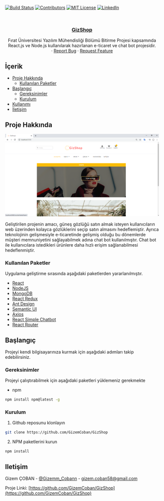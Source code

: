 <!-- PROJECT SHIELDS -->
[![Build Status][build-shield]]()
[![Contributors][contributors-shield]]()
[![MIT License][license-shield]][license-url]
[![LinkedIn][linkedin-shield]][linkedin-url]



<!-- PROJECT LOGO -->
<br />
<p align="center">
  <a href="https://github.com/GizemCoban/GizShop">
    <h3 align="center">GizShop</h3>
  </a>

  

  <p align="center">
    Fırat Üniversitesi Yazılım Mühendisliği Bölümü  Bitirme Projesi kapsamında React.js ve Node.js kullanılarak hazırlanan e-ticaret ve chat bot projesidir.
    <br />
    ·
    <a href="https://github.com/GizemCoban/GizShop/issues">Report Bug</a>
    ·
    <a href="https://github.com/GizemCoban/GizShop/issues">Request Feature</a>
  </p>
</p>



<!-- TABLE OF CONTENTS -->
## İçerik

* [Proje Hakkında](#proje-hakkında)
  * [Kullanılan Paketler](#kullanılan-paketler)
* [Başlangıç](#başlangıç)
  * [Gereksinimler](#gereksinimler)
  * [Kurulum](#kurulum)
* [Kullanımı](#kullanımı)
* [İletişim](#iletişim)



<!-- ABOUT THE PROJECT -->
## Proje Hakkında

[![Product Name Screen Shot][product-screenshot-1]](https://github.com/GizemCoban/GizShop/tree/master/screenshots)

Geliştirilen projenin amacı, güneş gözlüğü satın almak isteyen kullanıcıların web üzerinden kolayca gözlüklerini seçip satın almasını hedeflemiştir. Ayrıca teknolojinin gelişmesiyle e-ticaretinde gelişmiş olduğu bu dönemlerde müşteri memnuniyetini sağlayabilmek adına chat bot kullanılmıştır. Chat bot ile kullanıcılara istedikleri ürünlere daha hızlı erişim sağlanabilmesi hedeflenmiştir.


### Kullanılan Paketler
Uygulama geliştirme sırasında aşağıdaki paketlerden yararlanılmıştır.
* [React](https://github.com/facebook/react)
* [NodeJS](https://nodejs.org/en/)
* [MongoDB](https://www.mongodb.com/)
* [React Redux](https://github.com/reduxjs/react-redux)
* [Ant Design](https://ant.design/)
* [Semantic UI](https://react.semantic-ui.com/)
* [Axios](https://github.com/axios/axios)
* [React Simple Chatbot](https://lucasbassetti.com.br/react-simple-chatbot/)
* [React Router](https://www.npmjs.com/package/react-router-dom)


<!-- GETTING STARTED -->
## Başlangıç

Projeyi kendi bilgisayarınıza kurmak için aşağıdaki adımları takip edebilirsiniz.

### Gereksinimler

Projeyi çalıştırabilmek için aşağıdaki paketleri yüklemeniz gerekmekte
* npm
```sh
npm install npm@latest -g
```

### Kurulum

1. Github reposunu klonlayın
```sh
git clone https://github.com/GizemCoban/GizShop
```
2. NPM paketlerini kurun
```sh
npm install
```



<!-- CONTACT -->
## Iletişim

Gizem ÇOBAN - [@Gizemm_Cobann](https://twitter.com/Gizemm_Cobann) - gizem.coban58@gmail.com

Proje Linki: [https://github.com/GizemCoban/GizShop](https://github.com/GizemCoban/GizShop)








<!-- MARKDOWN LINKS & IMAGES -->
[build-shield]: https://img.shields.io/badge/build-passing-brightgreen.svg?style=flat-square
[contributors-shield]: https://img.shields.io/badge/contributors-1-orange.svg?style=flat-square
[license-shield]: https://img.shields.io/badge/license-MIT-blue.svg?style=flat-square
[license-url]: https://choosealicense.com/licenses/mit
[linkedin-shield]: https://img.shields.io/badge/-LinkedIn-black.svg?style=flat-square&logo=linkedin&colorB=555
[linkedin-url]: https://www.linkedin.com/in/gizemmcobann/
[product-screenshot-1]:https://raw.githubusercontent.com/GizemCoban/GizShop/master/screenshots/1.png
